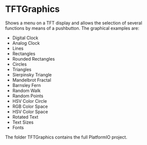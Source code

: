 # TFTGraphics

Shows a menu on a TFT display and allows the selection of 
several functions by means of a pushbutton.
The graphical examples are:
- Digital Clock
- Analog Clock
- Lines
- Rectangles
- Rounded Rectangles
- Circles
- Triangles
- Sierpinsky Triangle
- Mandelbrot Fractal
- Barnsley Fern
- Random Walk
- Random Points
- HSV Color Circle
- RGB Color Space
- HSV Color Space
- Rotated Text
- Text Sizes
- Fonts

The folder TFTGraphics contains the full PlatformIO project.
